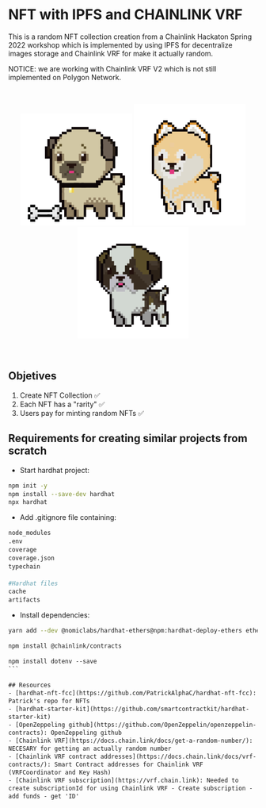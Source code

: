 # NFT with IPFS and CHAINLINK VRF

This is a random NFT collection creation from a Chainlink Hackaton Spring 2022 workshop which is implemented by using IPFS for decentralize images storage and Chainlink VRF for make it actually random.

NOTICE: we are working with Chainlink VRF V2 which is not still implemented on Polygon Network.

<br/>
<p align="center">
<img src="./images/pug.png" width="225" alt="NFT Pug">
<img src="./images/shiba-inu.png" width="225" alt="NFT Shiba">
<img src="./images/st-bernard.png" width="225" alt="NFT St.Bernard">
</p>
<br/>

## Objetives
1. Create NFT Collection ✅
2. Each NFT has a "rarity" ✅
3. Users pay for minting random NFTs ✅

## Requirements for creating similar projects from scratch
- Start hardhat project:
```bash
npm init -y
npm install --save-dev hardhat
npx hardhat
```
- Add .gitignore file containing:
```bash
node_modules
.env
coverage
coverage.json
typechain

#Hardhat files
cache
artifacts
```

- Install dependencies:
```bash
yarn add --dev @nomiclabs/hardhat-ethers@npm:hardhat-deploy-ethers ethers @nomiclabs/hardhat-etherscan @nomiclabs/hardhat-waffle chai ethereum-waffle hardhat hardhat-contract-sizer hardhat-deploy hardhat-gas-reporter prettier prettier-plugin-solidity solhint solidity-coverage dotenv
```
```bash
npm install @chainlink/contracts
```
````
npm install dotenv --save
```

## Resources
- [hardhat-nft-fcc](https://github.com/PatrickAlphaC/hardhat-nft-fcc): Patrick's repo for NFTs
- [hardhat-starter-kit](https://github.com/smartcontractkit/hardhat-starter-kit)
- [OpenZeppeling github](https://github.com/OpenZeppelin/openzeppelin-contracts): OpenZeppeling github
- [Chainlink VRF](https://docs.chain.link/docs/get-a-random-number/): NECESARY for getting an actually random number
- [Chainlink VRF contract addresses](https://docs.chain.link/docs/vrf-contracts/): Smart Contract addresses for Chainlink VRF (VRFCoordinator and Key Hash)
- [Chainlink VRF subscription](https://vrf.chain.link): Needed to create subscriptionId for using Chainlink VRF - Create subscription - add funds - get 'ID'
